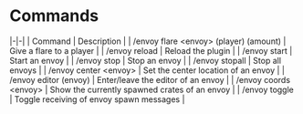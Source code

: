 # Commands


|-|-|
| Command | Description |
| /envoy flare &lt;envoy> (player) (amount) | Give a flare to a player |
| /envoy reload | Reload the plugin |
| /envoy start | Start an envoy |
| /envoy stop | Stop an envoy |
| /envoy stopall | Stop all envoys |
| /envoy center &lt;envoy> | Set the center location of an envoy |
| /envoy editor (envoy) | Enter/leave the editor of an envoy |
| /envoy coords &lt;envoy> | Show the currently spawned crates of an envoy |
| /envoy toggle | Toggle receiving of envoy spawn messages |